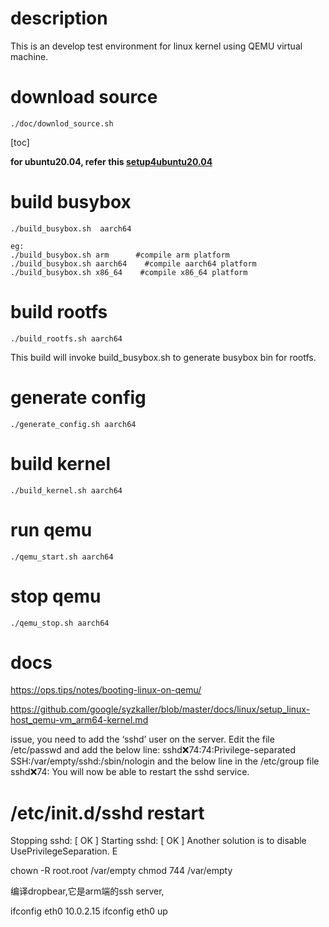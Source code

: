 # description
This is an develop test environment for linux kernel using QEMU virtual machine.
# download source
```
./doc/downlod_source.sh
```
[toc]

**for ubuntu20.04, refer this [setup4ubuntu20.04](./doc/set-develop-environment-ubuntu.md)**


# build busybox
```
./build_busybox.sh  aarch64

eg:
./build_busybox.sh arm      #compile arm platform 
./build_busybox.sh aarch64    #compile aarch64 platform
./build_busybox.sh x86_64    #compile x86_64 platform
```

# build rootfs
```
./build_rootfs.sh aarch64
```
This build will invoke build_busybox.sh to generate busybox bin for rootfs.

# generate config
```
./generate_config.sh aarch64
```

# build kernel
```
./build_kernel.sh aarch64
```

# run qemu
```
./qemu_start.sh aarch64
```

# stop qemu
```
./qemu_stop.sh aarch64
```

# docs
https://ops.tips/notes/booting-linux-on-qemu/

https://github.com/google/syzkaller/blob/master/docs/linux/setup_linux-host_qemu-vm_arm64-kernel.md

issue, you need to add the ‘sshd’ user on the server.
Edit the file /etc/passwd and add the below line:
sshd:x:74:74:Privilege-separated SSH:/var/empty/sshd:/sbin/nologin
and the below line in the /etc/group file
sshd:x:74:
You will now be able to restart the sshd service.
# /etc/init.d/sshd restart
Stopping sshd: [ OK ]
Starting sshd: [ OK ]
Another solution is to disable UsePrivilegeSeparation. E

chown -R root.root /var/empty
chmod 744 /var/empty

编译dropbear,它是arm端的ssh server,

ifconfig eth0 10.0.2.15
ifconfig eth0 up

